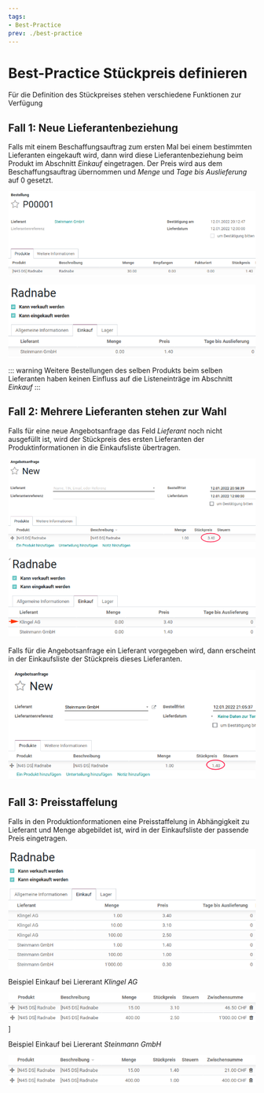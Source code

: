 ```yaml
---
tags:
- Best-Practice
prev: ./best-practice
---
```


# Best-Practice Stückpreis definieren

Für die Definition des Stückpreises stehen verschiedene Funktionen zur Verfügung

## Fall 1: Neue Lieferantenbeziehung

Falls mit einem Beschaffungsauftrag zum ersten Mal bei einem bestimmten Lieferanten eingekauft wird, dann wird diese Lieferantenbeziehung beim Produkt im Abschnitt *Einkauf* eingetragen. Der Preis wird aus dem Beschaffungsauftrag übernommen und *Menge* und *Tage bis Auslieferung* auf 0 gesetzt.


![Einkauf Bestellung Beispiel](assets/Einkauf%20Bestellung%20Beispiel.png)

![Einkauf Bestellung Lieferantenbeziehung](assets/Einkauf%20Bestellung%20Lieferantenbeziehung.png)

::: warning
Weitere Bestellungen des selben Produkts beim selben Lieferanten haben keinen Einfluss auf die Listeneinträge im Abschnitt *Einkauf*
:::

## Fall 2: Mehrere Lieferanten stehen zur Wahl

Falls für eine neue Angebotsanfrage das Feld *Lieferant* noch nicht ausgefüllt ist, wird der Stückpreis des ersten Lieferanten der Produktinformationen in die Einkaufsliste übertragen.

![Einkauf Bestellung Beispiel 2](assets/Einkauf%20Bestellung%20Beispiel%202.png)

![Einkauf Bestellung Lieferantenbeziehung 2](assets/Einkauf%20Bestellung%20Lieferantenbeziehung%202.png)

Falls für die Angebotsanfrage ein Lieferant vorgegeben wird, dann erscheint in der Einkaufsliste der Stückpreis dieses Lieferanten.

![Einkauf Bestellung Beispiel 3](assets/Einkauf%20Bestellung%20Beispiel%203.png)

## Fall 3: Preisstaffelung

Falls in den Produktionformationen eine Preisstaffelung in Abhängigkeit zu Lieferant und Menge abgebildet ist, wird in der Einkaufsliste der passende Preis eingetragen.

![Einkauf Preisstaffelung Beispiel](assets/Einkauf%20Preisstaffelung%20Beispiel.png)

Beispiel Einkauf bei Liererant *Klingel AG*

![Einkauf Bestellung Beispiel 4](assets/Einkauf%20Bestellung%20Beispiel%204.png)]

Beispiel Einkauf bei Liererant *Steinmann GmbH*

![Einkauf Bestellung Beispiel 5](assets/Einkauf%20Bestellung%20Beispiel%205.png)